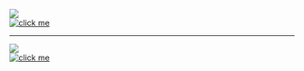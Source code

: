 <img src="https://readme-typing-svg.herokuapp.com/?color=%23FFA500&lines=Personal+Porfolio+1"></img><br>
[![click me](https://img.shields.io/badge/Porfolio-click%20here-orange)](https://mte-tonmoy.github.io/Personal-Porfolio/)

<hr>

<img src="https://readme-typing-svg.herokuapp.com/?color=%23FFA500&lines=Personal+Porfolio+2"></img><br>
[![click me](https://img.shields.io/badge/Porfolio-click%20here-orange)](https://mte-tonmoy.github.io/SP-V/)

